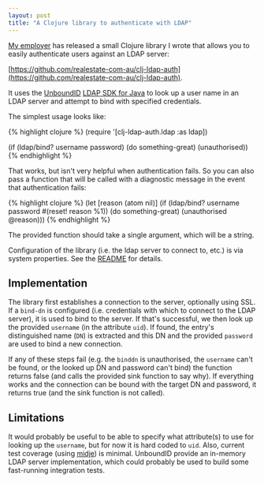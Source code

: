 ```yaml
---
layout: post
title: "A Clojure library to authenticate with LDAP"
---
```


[My employer][] has released a small Clojure library I wrote that allows you to easily authenticate users against an LDAP server:

[https://github.com/realestate-com-au/clj-ldap-auth](https://github.com/realestate-com-au/clj-ldap-auth).

It uses the [UnboundID][] [LDAP SDK for Java][] to look up a user name in an LDAP server and attempt to bind with specified credentials.

[My employer]: http://realestate.com.au/
[UnBoundID]: http://www.unboundid.com/
[LDAP SDK for Java]: https://www.unboundid.com/products/ldap-sdk/

The simplest usage looks like:

{% highlight clojure %}
(require '[clj-ldap-auth.ldap :as ldap])

(if (ldap/bind? username password)
  (do something-great)
  (unauthorised))
{% endhighlight %}

That works, but isn't very helpful when authentication fails. So you can also pass a function that will be called with a diagnostic message in the event that authentication fails:

{% highlight clojure %}
(let [reason (atom nil)]
  (if (ldap/bind? username password #(reset! reason %1))
    (do something-great)
    (unauthorised @reason)))
{% endhighlight %}

The provided function should take a single argument, which will be a string.

Configuration of the library (i.e. the ldap server to connect to, etc.) is via system properties. See the [README][] for details.

[README]: https://github.com/realestate-com-au/clj-ldap-auth/blob/master/README.md


## Implementation

The library first establishes a connection to the server, optionally using SSL. If a `bind-dn` is configured (i.e. credentials with which to connect to the LDAP server), it is used to bind to the server. If that's successful, we then look up the provided `username` (in the attribute `uid`). If found, the entry's distinguished name (`DN`) is extracted and this DN and the provided `password` are used to bind a new connection.

If any of these steps fail (e.g. the `binddn` is unauthorised, the `username` can't be found, or the looked up DN and password can't bind) the function returns false (and calls the provided sink function to say why). If everything works and the connection can be bound with the target DN and password, it returns true (and the sink function is not called).

## Limitations

It would probably be useful to be able to specify what attribute(s) to use for looking up the `username`, but for now it is hard coded to `uid`. Also, current test coverage (using [midje][]) is minimal. UnboundID provide an in-memory LDAP server implementation, which could probably be used to build some fast-running integration tests.

[midje]: https://github.com/marick/Midje
